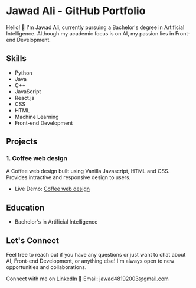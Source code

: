 # Jawad Ali - GitHub Portfolio

Hello! 👋 I'm Jawad Ali, currently pursuing a Bachelor's degree in Artificial Intelligence. Although my academic focus is on AI, my passion lies in Front-end Development.

<!-- ![Profile Picture](url-to-your-profile-picture) <!-- Replace with your profile picture URL -->

## Skills

- Python
- Java
- C++
- JavaScript
- React.js
- CSS
- HTML
- Machine Learning
- Front-end Development

## Projects

### 1. Coffee web design

A Coffee web design built using Vanilla Javascript, HTML and CSS. Provides intractive and responsive design to users.

- Live Demo: [Coffee web design](https://frabjous-trifle-5055d8.netlify.app/)<!-- Add if applicable -->


## Education

- Bachelor's in Artificial Intelligence

## Let's Connect

Feel free to reach out if you have any questions or just want to chat about AI, Front-end Development, or anything else! I'm always open to new opportunities and collaborations.

Connect with me on <a href="https://www.linkedin.com/in/jawad-ali-shahid" target="_blank">LinkedIn</a> <!-- Add if applicable -->
📧 Email: jawad48192003@gmail.com
